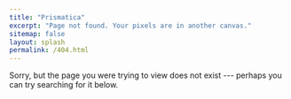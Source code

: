 ```yaml
---
title: "Prismatica"
excerpt: "Page not found. Your pixels are in another canvas."
sitemap: false
layout: splash
permalink: /404.html
---
```


Sorry, but the page you were trying to view does not exist --- perhaps you can try searching for it below.
